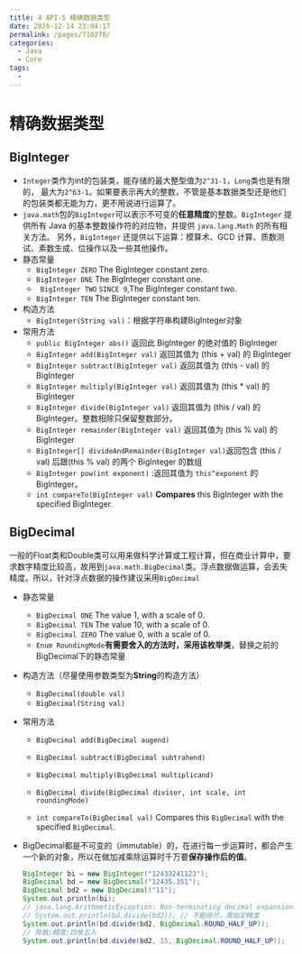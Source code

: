 ```yaml
---
title: 4 API-5 精确数据类型
date: 2020-12-14 23:04:17
permalink: /pages/710278/
categories:
  - Java
  - Core
tags:
  - 
---
```

# 精确数据类型

## BigInteger

- `Integer`类作为int的包装类，能存储的最大整型值为`2^31-1`，`Long`类也是有限的， 最大为`2^63-1`。如果要表示再大的整数，不管是基本数据类型还是他们的包装类都无能为力，更不用说进行运算了。
- `java.math`包的`BigInteger`可以表示不可变的**任意精度**的整数。`BigInteger` 提供所有 Java 的基本整数操作符的对应物，并提供 `java.lang.Math` 的所有相关方法。 另外，`BigInteger` 还提供以下运算：模算术、GCD 计算、质数测试、素数生成、位操作以及一些其他操作。
- 静态常量
    - `BigInteger ZERO` The BigInteger constant zero.
    - `BigInteger ONE` The BigInteger constant one.
    - `	BigInteger TWO`  `SINCE 9`,The BigInteger constant two.
    - `BigInteger TEN` The BigInteger constant ten.
- 构造方法
    - `BigInteger(String val)`：根据字符串构建BigInteger对象
- 常用方法
    - `public BigInteger abs()` 返回此 BigInteger 的绝对值的 BigInteger
    - `BigInteger add(BigInteger val)` 返回其值为 (this + val) 的 BigInteger
    - `BigInteger subtract(BigInteger val)` 返回其值为 (this - val) 的 BigInteger
    - `BigInteger multiply(BigInteger val)` 返回其值为 (this * val) 的 BigInteger
    - `BigInteger divide(BigInteger val)` 返回其值为 (this / val) 的 BigInteger。整数相除只保留整数部分。
    - `BigInteger remainder(BigInteger val)` 返回其值为 (this % val) 的 BigInteger
    - `BigInteger[] divideAndRemainder(BigInteger val)`返回包含 (this / val) 后跟(this % val) 的两个 BigInteger 的数组
    - `BigInteger pow(int exponent)` :返回其值为 `this^exponent` 的 BigInteger。
    - `int compareTo(BigInteger val)` **Compares** this BigInteger with the specified BigInteger.



## BigDecimal

一般的Float类和Double类可以用来做科学计算或工程计算，但在商业计算中，要求数字精度比较高，故用到`java.math.BigDecimal`类。浮点数据做运算，会丢失精度。所以，针对浮点数据的操作建议采用`BigDecimal`

- 静态常量

    - `BigDecimal ONE` The value 1, with a scale of 0.
    - `BigDecimal TEN` The value 10, with a scale of 0.
    - `BigDecimal ZERO` The value 0, with a scale of 0.
    - `Enum RoundingMode`**有需要舍入的方法时，采用该枚举类**，替换之前的BigDecimal下的静态常量

- 构造方法（尽量使用参数类型为**String**的构造方法）

    - `BigDecimal(double val)`
    - `BigDecimal(String val)`

- 常用方法

    - `BigDecimal add(BigDecimal augend)`

    - `BigDecimal subtract(BigDecimal subtrahend)`

    - `BigDecimal multiply(BigDecimal multiplicand)`

    - `BigDecimal divide(BigDecimal divisor, int scale, int roundingMode)`

    - `int compareTo(BigDecimal val)` Compares this `BigDecimal` with the specified `BigDecimal`.

          

- BigDecimal都是不可变的（immutable）的，在进行每一步运算时，都会产生一个新的对象，所以在做加减乘除运算时千万要**保存操作后的值**。

    ```java
    BigInteger bi = new BigInteger("12433241123");
    BigDecimal bd = new BigDecimal("12435.351");
    BigDecimal bd2 = new BigDecimal("11");
    System.out.println(bi);
    // java.lang.ArithmeticException: Non-terminating decimal expansion; no exact representable decimal result.
    // System.out.println(bd.divide(bd2)); // 不能除尽，需指定精度
    System.out.println(bd.divide(bd2, BigDecimal.ROUND_HALF_UP));
    // 除数;精度;四舍五入
    System.out.println(bd.divide(bd2, 15, BigDecimal.ROUND_HALF_UP));
    ```

    

